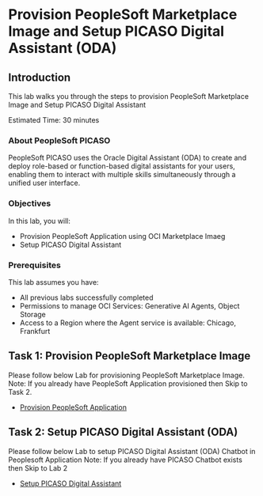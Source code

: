 # Provision PeopleSoft Marketplace Image and Setup PICASO Digital Assistant (ODA)

## Introduction

This lab walks you through the steps to provision PeopleSoft Marketplace Image and Setup PICASO Digital Assistant

Estimated Time: 30 minutes

### About PeopleSoft PICASO

PeopleSoft PICASO uses the Oracle Digital Assistant (ODA) to create and deploy role-based or function-based digital assistants for your users, enabling them to interact with multiple skills simultaneously through a unified user interface.

### Objectives

In this lab, you will:

* Provision PeopleSoft Application using OCI Marketplace Imaeg
* Setup PICASO Digital Assistant


### Prerequisites

This lab assumes you have:

* All previous labs successfully completed
* Permissions to manage OCI Services: Generative AI Agents, Object Storage
* Access to a Region where the Agent service is available: Chicago, Frankfurt

## Task 1: Provision PeopleSoft Marketplace Image

Please follow below Lab for provisioning PeopleSoft Marketplace Image.
Note: If you already have PeopleSoft Application provisioned then Skip to Task 2.

- [Provision PeopleSoft Application]([https://livelabs.oracle.com/pls/apex/dbpm/r/livelabs/view-workshop?wid=3924](https://apexapps.oracle.com/pls/apex/r/dbpm/livelabs/run-workshop?p210_wid=3208&p210_wec=&session=9132425471402))

## Task 2: Setup PICASO Digital Assistant (ODA)

Please follow below Lab to setup PICASO Digital Assistant (ODA) Chatbot in Peoplesoft Application
Note: If you already have PICASO Chatbot exists then Skip to Lab 2

- [Setup PICASO Digital Assistant]([[https://livelabs.oracle.com/pls/apex/dbpm/r/livelabs/view-workshop?wid=3924](https://apexapps.oracle.com/pls/apex/r/dbpm/livelabs/run-workshop?p210_wid=3208&p210_wec=&session=9132425471402](https://apexapps.oracle.com/pls/apex/r/dbpm/livelabs/run-workshop?p210_wid=3477&p210_wec=&session=4089959032971)))

